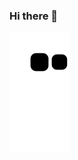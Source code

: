 ### Hi there 👋

<!--
**kursatufukcoskun/kursatufukcoskun** is a ✨ _special_ ✨ repository because its `README.md` (this file) appears on your GitHub profile.

Here are some ideas to get you started:

- 🔭 I’m currently working on ...
- 🌱 I’m currently learning ...
- 👯 I’m looking to collaborate on ...
- 🤔 I’m looking for help with ...
- 💬 Ask me about ...
- 📫 How to reach me: ...
- 😄 Pronouns: ...
- ⚡ Fun fact: ...
-->


![snake svg](https://github.com/kursatufukcoskun/kursatufukcoskun/blob/output/github-contribution-grid-snake.svg)
